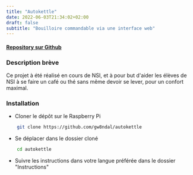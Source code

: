 ```yaml
---
title: "Autokettle"
date: 2022-06-03T21:34:02+02:00
draft: false
subtitle: "Bouilloire commandable via une interface web"
---
```


#### [Repository sur Github](https://github.com/gw8ndal/autokettle)

### Description brève

Ce projet à été réalisé en cours de NSI, et à pour but d'aider les élèves de NSI à se faire un café ou thé sans même devoir se lever, pour un confort maximal.

### Installation

- Cloner le dépôt sur le Raspberry Pi

```sh
    git clone https://github.com/gw8ndal/autokettle
```

- Se déplacer dans le dossier cloné

```sh
    cd autokettle
```

- Suivre les instructions dans votre langue préférée dans le dossier "Instructions"
